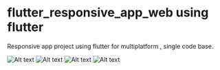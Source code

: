 # flutter_responsive_app_web using flutter
Responsive app project using flutter for multiplatform , single code base.

![Alt text](https://github.com/ajaykumar911/flutter_responsive_app_web/blob/main/assets/screenshot3.png)
![Alt text](https://github.com/ajaykumar911/flutter_responsive_app_web/blob/main/assets/screenshot4.png)
![Alt text](https://github.com/ajaykumar911/flutter_responsive_app_web/blob/main/assets/screenshot1.png)
![Alt text](https://github.com/ajaykumar911/flutter_responsive_app_web/blob/main/assets/screenshot2.png)


